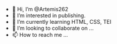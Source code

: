 - 👋 Hi, I’m @Artemis262
- 👀 I’m interested in publishing.
- 🌱 I’m currently learning HTML, CSS, TEI
- 💞️ I’m looking to collaborate on ...
- 📫 How to reach me ...

<!---
Artemis262/Artemis262 is a ✨ special ✨ repository because its `README.md` (this file) appears on your GitHub profile.
You can click the Preview link to take a look at your changes.
--->
